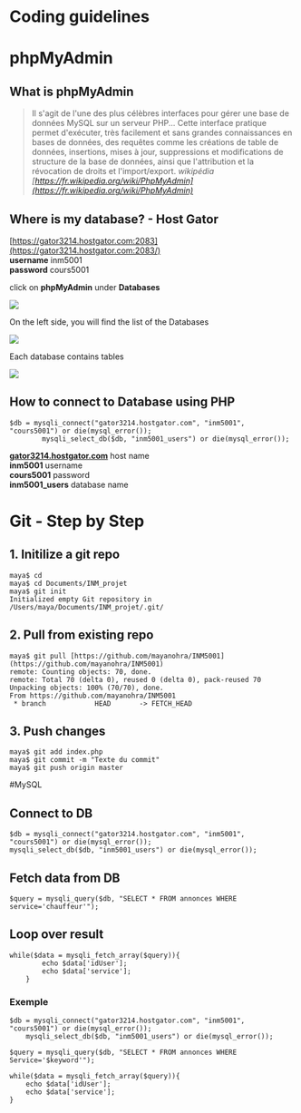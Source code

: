 # Coding guidelines

# phpMyAdmin

## What is phpMyAdmin

> Il s'agit de l'une des plus célèbres interfaces pour gérer une base de données MySQL sur un serveur PHP...
Cette interface pratique permet d'exécuter, très facilement et sans grandes connaissances en bases de données, des requêtes comme les créations de table de données, insertions, mises à jour, suppressions et modifications de structure de la base de données, ainsi que l'attribution et la révocation de droits et l'import/export.
*wikipédia [https://fr.wikipedia.org/wiki/PhpMyAdmin](https://fr.wikipedia.org/wiki/PhpMyAdmin)*

## Where is my database? - Host Gator

[https://gator3214.hostgator.com:2083](https://gator3214.hostgator.com:2083/)<br/>
**username** inm5001<br/>
**password** cours5001

click on **phpMyAdmin** under **Databases**

![](https://static.notion-static.com/4343a042-3ddd-46e9-b1ea-799b395a3704/Screenshot_2018-03-08_17.23.14.png)

On the left side, you will find the list of the Databases

![](https://static.notion-static.com/2a510415-6223-4bb1-a765-f53a7b3bdaf2/Screenshot_2018-03-08_17.24.51.png)

Each database contains tables

![](https://static.notion-static.com/8cd4b2f7-0f45-4e38-b6af-b2a071b8f035/Screenshot_2018-03-08_17.26.11.png)

## How to connect to Database using PHP

    $db = mysqli_connect("gator3214.hostgator.com", "inm5001", "cours5001") or die(mysql_error());
    		mysqli_select_db($db, "inm5001_users") or die(mysql_error());

**[gator3214.hostgator.com](http://gator3214.hostgator.com)** host name<br/>
**inm5001** username<br/>
**cours5001** password<br/>
**inm5001_users** database name

# Git - Step by Step

## 1. Initilize a git repo

    maya$ cd
    maya$ cd Documents/INM_projet
    maya$ git init
    Initialized empty Git repository in /Users/maya/Documents/INM_projet/.git/  

## 2. Pull from existing repo

    maya$ git pull [https://github.com/mayanohra/INM5001](https://github.com/mayanohra/INM5001)
    remote: Counting objects: 70, done.
    remote: Total 70 (delta 0), reused 0 (delta 0), pack-reused 70
    Unpacking objects: 100% (70/70), done.
    From https://github.com/mayanohra/INM5001
     * branch            HEAD       -> FETCH_HEAD

## 3. Push changes

    maya$ git add index.php
    maya$ git commit -m "Texte du commit"
    maya$ git push origin master
    
#MySQL

## Connect to DB

	$db = mysqli_connect("gator3214.hostgator.com", "inm5001", "cours5001") or die(mysql_error());
	mysqli_select_db($db, "inm5001_users") or die(mysql_error());

## Fetch data from DB

	$query = mysqli_query($db, "SELECT * FROM annonces WHERE service='chauffeur'");
	
## Loop over result

	while($data = mysqli_fetch_array($query)){
			echo $data['idUser'];
			echo $data['service'];
		}

### Exemple

	$db = mysqli_connect("gator3214.hostgator.com", "inm5001", "cours5001") or die(mysql_error());
		mysqli_select_db($db, "inm5001_users") or die(mysql_error());

	$query = mysqli_query($db, "SELECT * FROM annonces WHERE Service='$keyword'");

	while($data = mysqli_fetch_array($query)){
		echo $data['idUser'];
		echo $data['service'];
	}